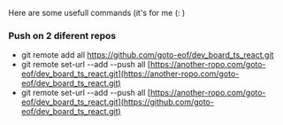 
Here are some usefull commands (it's for me (: )

### Push on 2 diferent repos

- git remote add all https://github.com/goto-eof/dev_board_ts_react.git
- git remote set-url --add --push all [https://another-ropo.com/goto-eof/dev_board_ts_react.git](https://another-ropo.com/goto-eof/dev_board_ts_react.git)
- git remote set-url --add --push all [https://another-ropo.com/goto-eof/dev_board_ts_react.git](https://github.com/goto-eof/dev_board_ts_react.git)

